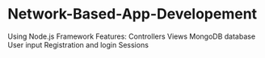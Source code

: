 # Network-Based-App-Developement

Using Node.js Framework 
Features:
Controllers
Views
MongoDB database
User input
Registration and login
Sessions

